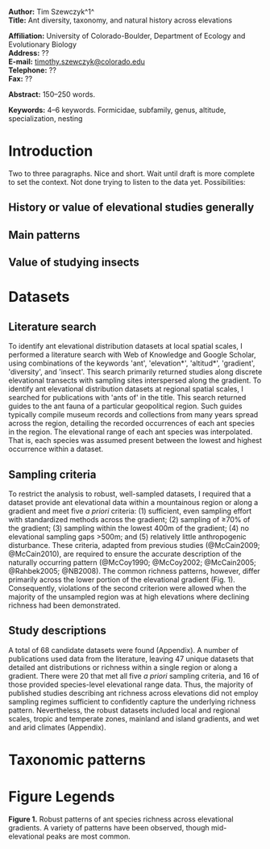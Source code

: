 **Author:** Tim Szewczyk^1^  
**Title:** Ant diversity, taxonomy, and natural history across elevations  
  
**Affiliation:** University of Colorado-Boulder, Department of Ecology and Evolutionary Biology  
**Address:** ??  
**E-mail:** timothy.szewczyk@colorado.edu  
**Telephone:** ??  
**Fax:** ??  
  
**Abstract:** 150–250 words.  
  
**Keywords:** 4–6 keywords. Formicidae, subfamily, genus, altitude, specialization, nesting    
  
# Introduction  
Two to three paragraphs. 
Nice and short. 
Wait until draft is more complete to set the context. 
Not done trying to listen to the data yet. 
Possibilities:  
## History or value of elevational studies generally  
## Main patterns  
## Value of studying insects  
  
  
# Datasets  
## Literature search  
To identify ant elevational distribution datasets at local spatial scales, I performed a literature search with Web of Knowledge and Google Scholar, using combinations of the keywords 'ant', 'elevation*', 'altitud*', 'gradient', 'diversity', and 'insect'. 
This search primarily returned studies along discrete elevational transects with sampling sites interspersed along the gradient. 
To identify ant elevational distribution datasets at regional spatial scales, I searched for publications with 'ants of' in the title. 
This search returned guides to the ant fauna of a particular geopolitical region. 
Such guides typically compile museum records and collections from many years spread across the region, detailing the recorded occurrences of each ant species in the region. 
The elevational range of each ant species was interpolated. 
That is, each species was assumed present between the lowest and highest occurrence within a dataset.  
  
  
## Sampling criteria  
To restrict the analysis to robust, well-sampled datasets, I required that a dataset provide ant elevational data within a mountainous region or along a gradient and meet five *a priori* criteria: 
(1) sufficient, even sampling effort with standardized methods across the gradient; 
(2) sampling of ≥70% of the gradient; 
(3) sampling within the lowest 400m of the gradient; 
(4) no elevational sampling gaps >500m; and 
(5) relatively little anthropogenic disturbance. 
These criteria, adapted from previous studies (@McCain2009; @McCain2010), are required to ensure the accurate description of the naturally occurring pattern (@McCoy1990; @McCoy2002; @McCain2005; @Rahbek2005; @NB2008).
The common richness patterns, however, differ primarily across the lower portion of the elevational gradient (Fig. 1). 
Consequently, violations of the second criterion were allowed when the majority of the unsampled region was at high elevations where declining richness had been demonstrated. 
  
## Study descriptions    
A total of 68 candidate datasets were found (Appendix). 
A number of publications used data from the literature, leaving 47 unique datasets that detailed ant distributions or richness within a single region or along a gradient. 
There were 20 that met all five *a priori* sampling criteria, and 16 of those provided species-level elevational range data. 
Thus, the majority of published studies describing ant richness across elevations did not employ sampling regimes sufficient to confidently capture the underlying richness pattern. 
Nevertheless, the robust datasets included local and regional scales, tropic and temperate zones, mainland and island gradients, and wet and arid climates (Appendix). 

    
# Taxonomic patterns  
  
  
  
  
# Figure Legends  
**Figure 1.** Robust patterns of ant species richness across elevational gradients. 
A variety of patterns have been observed, though mid-elevational peaks are most common. 
